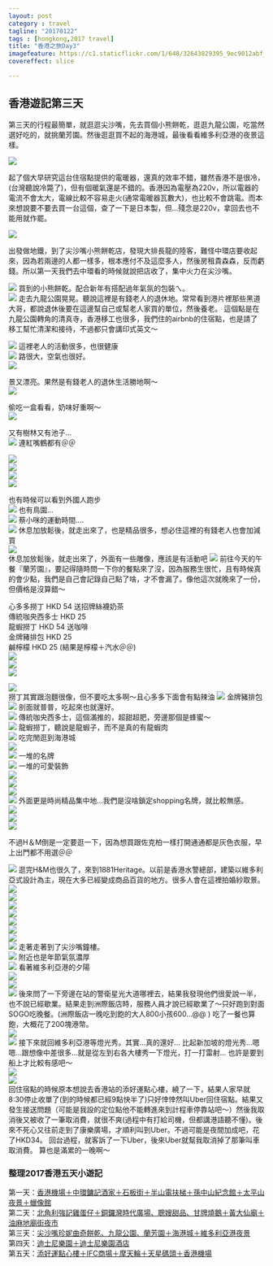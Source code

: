 ```yaml
---
layout: post
category : travel 
tagline: "20170122"
tags : [hongkong,2017 travel]
title: "香港之旅Day3"
imagefeature: https://c1.staticflickr.com/1/648/32643829395_9ec9012abf_h.jpg
covereffect: slice

---
```


## 香港遊記第三天

第三天的行程最簡單，就逛逛尖沙嘴，先去買個小熊餅乾，逛逛九龍公園，吃當然選好吃的，就挑蘭芳園。然後逛逛買不起的海港城，最後看看維多利亞港的夜景這樣。

![](https://farm1.staticflickr.com/433/32264762230_cef949d61a_o.png)

起了個大早研究這台住宿點提供的電暖器，還真的效率不錯，雖然香港不是很冷，(台灣聽說冷斃了)，但有個暖氣還是不錯的。香港因為電壓為220v，所以電器的電流不會太大，電線比較不容易走火(通常電暖器瓦數大)，也比較不會跳電。而本來想說要不要去買一台這個，查了一下是日本製，但...殘念是220v，拿回去也不能用就作罷。

![](https://farm1.staticflickr.com/749/32490549102_77da681855_b.jpg)

出發做地鐵，到了尖沙嘴小熊餅乾店，發現大排長龍的陸客，難怪中環店要收起來，因為若兩邊的人都一樣多，根本應付不及這麼多人，然後房租貴森森，反而虧錢。所以第一天我們去中環看的時候就說把店收了，集中火力在尖沙嘴。
  
![](https://farm1.staticflickr.com/402/32490550152_34a950d3e4_b.jpg)
買到的小熊餅乾。配合新年有搭配過年氣氛的包裝ㄟ。  
![](https://farm1.staticflickr.com/368/32603105066_328be4890e_b.jpg)
走去九龍公園晃晃。聽說這裡是有錢老人的退休地。常常看到港片裡那些黑道大哥，都說退休後要在這邊幫自己或幫老人家買的單位，然後養老。
這個點是在九龍公園轉角的清真寺，香港移工也很多，我們住的airbnb的住宿點，也是請了移工幫忙清潔和接待，不過都只會講印式英文～
  
![](https://farm1.staticflickr.com/423/32603109406_bcbde47e86_b.jpg)
這裡老人的活動很多，也很健康  
![](https://farm1.staticflickr.com/606/32490738002_2146e82b33_b.jpg)
路很大，空氣也很好。  
![](https://farm1.staticflickr.com/294/32490737312_4ee8e630fc_b.jpg)

景又漂亮。果然是有錢老人的退休生活勝地啊～  
![](https://farm1.staticflickr.com/709/32490736292_d762252ec4_b.jpg)

偷吃一盒看看，奶味好重啊～  
![](https://farm1.staticflickr.com/741/32264313480_139b886982_b.jpg)

又有樹林又有池子...  
![](https://farm1.staticflickr.com/354/32490735342_a727c3d2df_b.jpg)
連紅嘴鶴都有＠＠
  
![](https://farm1.staticflickr.com/289/31800907284_fc18767268_b.jpg)  
![](https://farm1.staticflickr.com/340/32490733682_504e55f46f_b.jpg)  
![](https://farm1.staticflickr.com/454/32264314410_0d8dd6d063_b.jpg)  
![](https://farm1.staticflickr.com/464/32643788075_af281ecb83_b.jpg)

也有時候可以看到外國人跑步  
![](https://farm1.staticflickr.com/399/32490556562_4655bb25a3_b.jpg)
也有鳥園...  
![](https://farm1.staticflickr.com/466/32490732542_64ec9a43b4_b.jpg)
蔡小咪的運動時間....  
![](https://farm1.staticflickr.com/574/32490557802_5abf51f217_b.jpg)
休息加放鬆後，就走出來了，也是精品很多，想必住這裡的有錢老人也會加減買  
![](https://farm1.staticflickr.com/600/32490731462_aa70568f39_b.jpg)  
休息加放鬆後，就走出來了，外面有一些雕像，應該是有活動吧
![](https://farm1.staticflickr.com/685/32490558382_36fc349bdb_b.jpg)
前往今天的午餐『蘭芳園』，要記得隨時問一下你的餐點來了沒，因為服務生很忙，且有時候真的會少點，我們是自己會記錄自己點了啥，才不會漏了。像他這次就晚來了一份，但價格是沒算錯～  

心多多撈丁 HKD 54 送招牌絲襪奶茶  
傳統咖央西多士 HKD 25  
龍蝦撈丁 HKD 54 送咖啡  
金牌豬排包 HKD 25  
鹹檸檬 HKD 25 (結果是檸檬＋汽水＠＠)  
![](https://farm1.staticflickr.com/531/32490558882_14dfa63876_b.jpg)  
![](https://farm1.staticflickr.com/325/32264321020_ac659b277a_b.jpg)  
![](https://farm1.staticflickr.com/301/32264321940_ddcf5d5238_b.jpg)
  
![](https://farm1.staticflickr.com/417/32490561532_e72d472c4d_b.jpg)  
撈丁其實跟泡麵很像，但不要吃太多啊～且心多多下面會有點辣油
![](https://farm1.staticflickr.com/402/32603133476_7b138cbfbf_b.jpg)
金牌豬排包  
![](https://farm1.staticflickr.com/708/31831638343_3a0bdd86d8_b.jpg)
剖面就普普，吃起來也就還好。  
![](https://farm1.staticflickr.com/595/32264324960_809ea16432_b.jpg)
傳統咖央西多士，這個滿推的，超甜超肥，旁邊那個是蜂蜜～  
![](https://farm1.staticflickr.com/410/32521259621_d4b043d740_b.jpg)
龍蝦撈丁，聽說是龍蝦子，而不是真的有龍蝦肉  
![](https://farm1.staticflickr.com/620/32521261831_de86b6b605_b.jpg)
吃完閒逛到海港城  
![](https://farm1.staticflickr.com/607/32521264261_ab1ecf4731_b.jpg)  
![](https://farm1.staticflickr.com/596/32643794985_9939185cc9_b.jpg)
一堆的名牌  
![](https://farm1.staticflickr.com/545/31831646383_34fda5bca8_b.jpg)
一堆的可愛裝飾  
![](https://farm1.staticflickr.com/332/31831647703_be9ab4d2e7_b.jpg)  
![](https://farm1.staticflickr.com/585/32490572452_507ed0b34d_b.jpg)  
![](https://farm1.staticflickr.com/632/32490573692_8a8d467dc4_b.jpg)  
![](https://farm1.staticflickr.com/520/31800749184_f9809b805e_b.jpg)
外面更是時尚精品集中地...我們是沒啥鎖定shopping名牌，就比較無感。  
![](https://farm1.staticflickr.com/467/31800750464_f85811fca1_b.jpg)  
![](https://farm1.staticflickr.com/523/31800751354_b1450ff231_b.jpg)  
![](https://farm1.staticflickr.com/586/31800752124_2f3e2f61b5_b.jpg)

不過H＆M倒是一定要逛一下，因為想買跟佐克柏一樣打開通通都是灰色衣服，早上出門都不用選＠＠
  
![](https://farm1.staticflickr.com/700/31800753184_43280a50ca_b.jpg)
逛完H&M也很久了，來到1881Heritage。以前是香港水警總部，建築以維多利亞式設計為主，現在大多已經變成商品百貨的地方。很多人會在這裡拍婚紗取景。  
![](https://farm1.staticflickr.com/477/31800754284_4fb33b1ac4_b.jpg)  
![](https://farm1.staticflickr.com/633/32643809225_d191a934cb_b.jpg)  
![](https://farm1.staticflickr.com/587/32643811445_edbdf1fe0e_b.jpg)  
![](https://farm1.staticflickr.com/290/32643813805_103a57dd79_b.jpg)  
![](https://farm1.staticflickr.com/261/32643816415_6e91c0ca92_b.jpg)  
![](https://farm1.staticflickr.com/435/32643818205_c758d55aab_b.jpg)  
![](https://farm1.staticflickr.com/563/32521280131_3ee4ea5238_b.jpg)  
![](https://farm1.staticflickr.com/608/32643822615_f6ef336387_b.jpg)
走著走著到了尖沙嘴鐘樓。  
![](https://farm1.staticflickr.com/689/32521422801_ccdc7192ab_b.jpg)
附近也是年節氣氛濃厚  
![](https://farm1.staticflickr.com/598/32264363030_687aeb13e5_b.jpg)
看著維多利亞港的夕陽  
![](https://farm1.staticflickr.com/561/32603165016_9af657fa47_b.jpg)  
![](https://farm1.staticflickr.com/396/32643827345_9fbfd33aae_b.jpg)  
![](https://farm1.staticflickr.com/648/32643829395_9504f1ec52_b.jpg)
後來問了一下旁邊在站的警衛星光大道哪裡去，結果我發現他們很愛說一半，也不說已經歇業。結果走到洲際飯店時，服務人員才說已經歇業了～只好跑到對面SOGO吃晚餐。(洲際飯店一晚吃到飽的大人800小孩600...@@ ) 吃了一餐也算飽，大概花了200塊港幣。  
![](https://farm1.staticflickr.com/265/32521291251_b1c077dd32_b.jpg)  
![](https://farm1.staticflickr.com/715/32643830855_9d519624fe_b.jpg)
接下來就回維多利亞港等燈光秀。其實...真的還好... 比起新加坡的燈光秀...嗯嗯...跟想像中差很多...就是從左到右各大樓秀一下燈光，打一打雷射...
也許是要到船上才比較有感吧～  
![](https://farm1.staticflickr.com/271/31800776004_9412726e4b_b.jpg)  
![](https://farm1.staticflickr.com/620/32643834215_01be9f4244_b.jpg)  
回住宿點的時候原本想說去香港站的添好運點心樓，繞了一下，結果人家早就8:30停止收單了(到的時候都已經9點快半了)只好悻悻然叫Uber回住宿點。結果又發生接送問題（可能是我設的定位點他不能轉進來到計程車停靠站吧～）然後我取消後又被收了一筆取消費，就很不爽(過程中有打給司機，但都講港語聽不懂)。後來不死心又往前走到了康樂廣場，才順利叫到Uber。不過可能是夜間加成吧，花了HKD34。
回台過程，就客訴了一下Uber，後來Uber就幫我取消掉了那筆叫車取消費。
算也是滿累的一晚啊～

### 整理2017香港五天小遊記
第一天：[香港機場＋中環鏞記酒家＋石板街＋半山電扶梯＋孫中山紀念館＋太平山夜景＋蠟像館](http://dearsherlock.github.io/travel/hongkong-day1-guide)  
第二天：[北角利強記雞蛋仔＋銅鑼灣時代廣場、聰嫂甜品、甘牌燒鵝＋黃大仙廟＋油麻地廟街夜市](http://dearsherlock.github.io/travel/hongkong-day2)  
第三天：[尖沙嘴珍妮曲奇餅乾、九龍公園、蘭芳園＋海港城＋維多利亞港夜景](http://dearsherlock.github.io/travel/hongkong-day3)  
第四天：[迪士尼樂園＋迪士尼樂園酒店](http://dearsherlock.github.io/travel/hongkong-day4)  
第五天：[添好運點心樓＋IFC商場＋摩天輪＋天星碼頭＋香港機場](http://dearsherlock.github.io/travel/hongkong-day5)